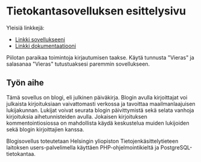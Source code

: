 # Tietokantasovelluksen esittelysivu

Yleisiä linkkejä:

* [Linkki sovellukseeni](http://piiahart.users.cs.helsinki.fi/tsoha/)
* [Linkki dokumentaatiooni](https://github.com/Piia/Blogi/blob/master/doc/dokumentaatio.pdf)

Piilotan paraikaa toimintoja kirjautumisen taakse.
Käytä tunnusta "Vieras" ja salasanaa "Vieras" tutustuaksesi paremmin sovellukseen.

## Työn aihe

Tämä sovellus on blogi, eli julkinen päiväkirja. Blogin avulla kirjoittajat voi julkaista kirjoituksiaan vaivattomasti verkossa ja tavoittaa maailmanlaajuisen lukijakunnan. Lukijat voivat seurata blogin päivittymistä sekä selata vanhoja kirjoituksia aihetunnisteiden avulla. Jokaisen kirjoituksen kommentointiosiossa on mahdollista käydä keskustelua muiden lukijoiden sekä blogin kirjoittajien kanssa. 

Blogisovellus toteutetaan Helsingin yliopiston Tietojenkäsittelytieteen laitoksen users-palvelimella käyttäen PHP-ohjelmointikieltä ja PostgreSQL-tietokantaa. 
